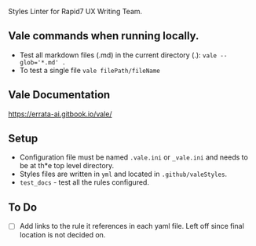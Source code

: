 Styles Linter for Rapid7 UX Writing Team. 

## Vale commands when running locally.

* Test all markdown files (.md) in the current directory (.):
 `vale --glob='*.md' .`
* To test a single file `vale filePath/fileName`

## Vale Documentation 
https://errata-ai.gitbook.io/vale/

## Setup

* Configuration file must be named `.vale.ini` or `_vale.ini` and needs to be at th*e top level directory. 
* Styles files are written in `yml` and located in `.github/valeStyles`.
* `test_docs` - test all the rules configured.

## To Do

- [ ] Add links to the rule it references in each yaml file. Left off since final location is not decided on.
